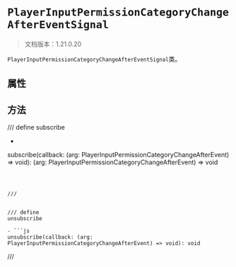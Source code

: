 # `PlayerInputPermissionCategoryChangeAfterEventSignal`

> 文档版本：1.21.0.20

`PlayerInputPermissionCategoryChangeAfterEventSignal`类。

## 属性

## 方法

/// define
subscribe

- ```js
subscribe(callback: (arg: PlayerInputPermissionCategoryChangeAfterEvent) => void): (arg: PlayerInputPermissionCategoryChangeAfterEvent) => void
```



///


/// define
unsubscribe

- ```js
unsubscribe(callback: (arg: PlayerInputPermissionCategoryChangeAfterEvent) => void): void
```



///

